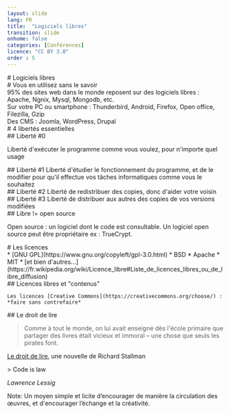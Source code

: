 ```yaml
---
layout: slide
lang: FR
title:  "Logiciels libres"
transition: slide
onhome: false
categories: [Conférences]
licence: "CC BY 3.0"
order : 5
---
```


<section data-markdown>
# Logiciels libres
</section>

<section>
  
  <section data-markdown>
  # Vous en utilisez sans le savoir
  </section>

  <section>
  95% des sites web dans le monde reposent sur des logiciels libres : Apache, Ngnix, Mysql, Mongodb, etc.
  </section>

  <section data-markdown>
  Sur votre PC ou smartphone : Thunderbird, Android, Firefox, Open office, Filezilla, Gzip
  </section>

  <section data-markdown>
  Des CMS : Joomla, WordPress, Drupal
  </section>

</section>

<section>
  <section data-markdown>
  # 4 libertés essentielles
  </section>

  <section data-markdown>
  ## Liberté #0

  Liberté d'exécuter le programme comme vous voulez, pour n'importe quel usage 
  </section>

  <section data-markdown>
  ## Liberté #1 
  Liberté d'étudier le fonctionnement du programme, et de le modifier pour qu'il effectue vos tâches informatiques comme vous le souhaitez
  </section>

  <section data-markdown>
  ## Liberté #2
  Liberté de redistribuer des copies, donc d'aider votre voisin
  </section>

  <section data-markdown>
  ## Liberté #3
  Liberté de distribuer aux autres des copies de vos versions modifiées 
  </section>
</section>

<section>
  <section data-markdown>
  ## Libre != open source

  Open source : un logiciel dont le code est consultable. Un logiciel open source peut être propriétaire ex : TrueCrypt. 
  </section>
</section>

<section>
  <section data-markdown>
  # Les licences
  </section>
  
  <section data-markdown>  
  * [GNU GPL](https://www.gnu.org/copyleft/gpl-3.0.html)
  * BSD
  * Apache
  * MIT
  * [et bien d'autres...](https://fr.wikipedia.org/wiki/Licence_libre#Liste_de_licences_libres_ou_de_libre_diffusion)
  </section>

  <section data-markdown>
    ## Licences libres et "contenus"

    Les licences [Creative Commons](https://creativecommons.org/choose/) : *faire sans contrefaire*
  </section>

</section>

<section>
  <section data-markdown>
  ## Le droit de lire

  > Comme à tout le monde, on lui avait enseigné dès l'école primaire que partager des livres était vicieux et immoral – une chose que seuls les pirates font.

  [Le droit de lire](https://www.gnu.org/philosophy/right-to-read.fr.html), une nouvelle de Richard Stallman 
  </section>
  
  <section data-markdown>
  > Code is law

  *Lawrence Lessig*

  Note: Un moyen simple et licite d’encourager de manière la circulation des œuvres, et d'encourager l’échange et la créativité.
  </section>
</section>
